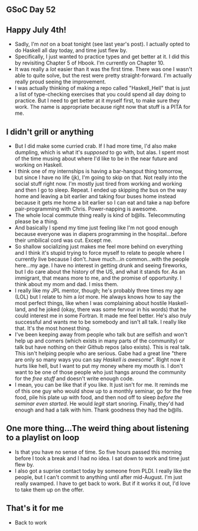 ## GSoC Day 52

## Happy July 4th!

- Sadly, I'm *not* on a boat tonight (see last year's post). I actually opted to do Haskell all day today, and time just flew by.
- Specifically, I just wanted to practice types and get better at it. I did this by revisiting Chapter 5
  of Hbook. I'm currently on Chapter 10.
- It was really a *lot* easier than it was the first time. There was one I wasn't able to quite solve,
  but the rest were pretty straight-forward. I'm actually really proud seeing the improvement.
- I was actually thinking of making a repo called "Haskell_Hell" that is just a list of type-checking exercises
  that you could spend all day doing to practice. But I need to get better at it myself first, to make sure they work.
  The name is appropriate because right now that stuff is a PITA for me.
  
## I didn't grill or anything
- But I did make some curried crab. If I had more time, I'd also make dumpling, which is what it's *supposed* to go with,
  but alas. I spent most of the time musing about where I'd like to be in the near future and working on Haskell.
- I think one of my internships is having a bar-hangout thing tomorrow, but since I have no life (jk), I'm going to skip on that.
  Not really into the social stuff right now. I'm mostly just tired from working and working and then I go to sleep. Repeat.
  I ended up skipping *the* bus on the way home and leaving a bit earlier and taking four buses home instead because it
  gets me home a bit earlier so I can eat and take a nap before pair-programming with Chris. Power-napping is awesome.
- The whole local commute thing really is kind of b@lls. Telecommuting please be a thing.
- And basically I spend my time just feeling like I'm not good enough because everyone was in diapers programming in the
  hospital...before their umbilical cord was cut. Except me.
- So shallow socializing just makes me feel more behind on everything and I think it's stupid trying to force myself to relate
  to people where I currently live because I don't..have much...in common...with the people here...my age.
  I have no interest in getting drunk and seeing fireworks, but I do care about the history of the US, and what it
  stands for. As an immigrant, that means more to me, and the promise of opportunity. I think about my mom and dad. I miss them.
- I really like my JPL mentor, though; he's probably three times my age (LOL) but I relate to him a *lot* more. He always
  knows how to say the most perfect things, like when I was complaining about hostile Haskell-land, and he joked (okay,
  there was some fervour in his words) that he could interest me in some Fortran. It made me feel better. He's also
  *truly* successful and wants me to be somebody and isn't all talk. I really like that. It's the most honest thing.
- I've been keeping away from people who talk but are selfish and won't help up and comers (which exists in many parts of
  the community) or talk but have nothing on their Github repos (also exists). This is real talk. This isn't helping people
  who are serious. Gabe had a great line "there are only so many ways you can say *Haskell is awesome*". Right now it
  hurts like hell, but I want to put my money where my mouth is. I don't want to be one of those people who just hangs 
  around the community for the *free stuff* and doesn't write enough code.
- I mean, you can be like that if you like. It just isn't for me. It reminds me of this one guy who would show up to a 
  monthly seminar, go for the free food, pile his plate up with food, and then nod off to sleep *before the seminar even
  started*. He would *legit* start snoring. Finally, they'd had enough and had a talk with him. Thank goodness they had
  the b@lls. 
  
## One more thing...The weird thing about listening to a playlist on loop
- Is that you have no sense of time. So five hours passed this morning before I took a break and I had no idea. I sat down
  to work and time just flew by.
- I also got a suprise contact today by someone from PLDI. I really like the people, but I can't commit to anything until
  after mid-August. I'm just really swamped. I have to get back to work. But if it works it out, I'd love to take them up
  on the offer.
  
## That's it for me
- Back to work


